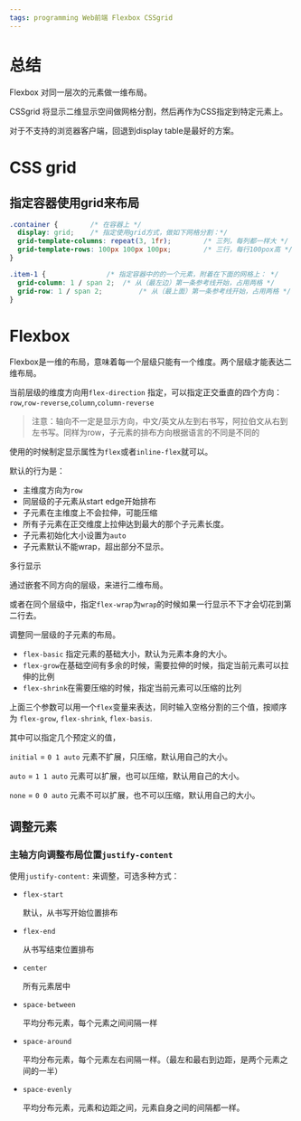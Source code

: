 ```yaml
---
tags: programming Web前端 Flexbox CSSgrid
---
```


# 总结

Flexbox 对同一层次的元素做一维布局。

CSSgrid 将显示二维显示空间做网格分割，然后再作为CSS指定到特定元素上。

对于不支持的浏览器客户端，回退到display table是最好的方案。

# CSS grid

## 指定容器使用grid来布局

```css
.container {    	/* 在容器上 */
  display: grid; 	/* 指定使用grid方式，做如下网格分割：*/
  grid-template-columns: repeat(3, 1fr); 		/* 三列，每列都一样大 */
  grid-template-rows: 100px 100px 100px; 		/* 三行，每行100pox高 */
}

.item-1 { 				/* 指定容器中的的一个元素，附着在下面的网格上： */
  grid-column: 1 / span 2;  /* 从（最左边）第一条参考线开始，占用两格 */
  grid-row: 1 / span 2; 		/* 从（最上面）第一条参考线开始，占用两格 */
}
```



# Flexbox

Flexbox是一维的布局，意味着每一个层级只能有一个维度。两个层级才能表达二维布局。

当前层级的维度方向用`flex-direction` 指定，可以指定正交垂直的四个方向：`row`,`row-reverse`,`column`,`column-reverse`

> 注意：轴向不一定是显示方向，中文/英文从左到右书写，阿拉伯文从右到左书写。同样为row，子元素的排布方向根据语言的不同是不同的

使用的时候制定显示属性为`flex`或者`inline-flex`就可以。

默认的行为是：

- 主维度方向为`row`
- 同层级的子元素从start edge开始排布
- 子元素在主维度上不会拉伸，可能压缩
- 所有子元素在正交维度上拉伸达到最大的那个子元素长度。
- 子元素初始化大小设置为`auto`
- 子元素默认不能wrap，超出部分不显示。

多行显示

通过嵌套不同方向的层级，来进行二维布局。

或者在同个层级中，指定`flex-wrap`为`wrap`的时候如果一行显示不下才会切花到第二行去。

调整同一层级的子元素的布局。

- `flex-basic` 指定元素的基础大小，默认为元素本身的大小。
- `flex-grow`在基础空间有多余的时候，需要拉伸的时候，指定当前元素可以拉伸的比例
- `flex-shrink`在需要压缩的时候，指定当前元素可以压缩的比列

上面三个参数可以用一个`flex`变量来表达，同时输入空格分割的三个值，按顺序为 `flex-grow`, `flex-shrink`, `flex-basis`.

其中可以指定几个预定义的值，

`initial` = `0 1 auto` 元素不扩展，只压缩，默认用自己的大小。

`auto` = `1 1 auto` 元素可以扩展，也可以压缩，默认用自己的大小。

`none` = `0 0 auto` 元素不可以扩展，也不可以压缩，默认用自己的大小。

## 调整元素

### 主轴方向调整布局位置`justify-content`

使用`justify-content:` 来调整，可选多种方式：

- `flex-start` 

  默认，从书写开始位置排布

- `flex-end`

  从书写结束位置排布

- `center`

  所有元素居中

- `space-between`

  平均分布元素，每个元素之间间隔一样

- `space-around`

  平均分布元素，每个元素左右间隔一样。（最左和最右到边距，是两个元素之间的一半）

- `space-evenly`

  平均分布元素，元素和边距之间，元素自身之间的间隔都一样。





[1]: https://developer.mozilla.org/en-US/docs/Web/CSS/CSS_Flexible_Box_Layout/Basic_Concepts_of_Flexbox#the_flex-basis_property "flexbox 基本概念"
[1]: http://www.ruanyifeng.com/blog/2019/03/grid-layout-tutorial.html "CSS Grid 网格布局教程"
[1]: https://caniuse.com/?search=css%20grid "CSS Grid兼容列表"
[2]: https://colintoh.com/blog/display-table-anti-hero "CSS 反模式英雄display-table"





